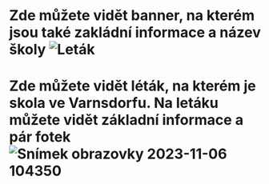 # Zde můžete vidět banner, na kterém jsou také zakládní informace a název školy ![Leták](https://github.com/JosefRosa/MUL/assets/76937639/41b835b6-0e97-469f-af94-d893149949c8)
# Zde můžete vidět léták, na kterém je skola ve Varnsdorfu. Na letáku můžete vidět základní informace a pár fotek![Snímek obrazovky 2023-11-06 104350](https://github.com/JosefRosa/MUL/assets/76937639/b3473d59-724a-4530-bbcf-bdef406d2171)
